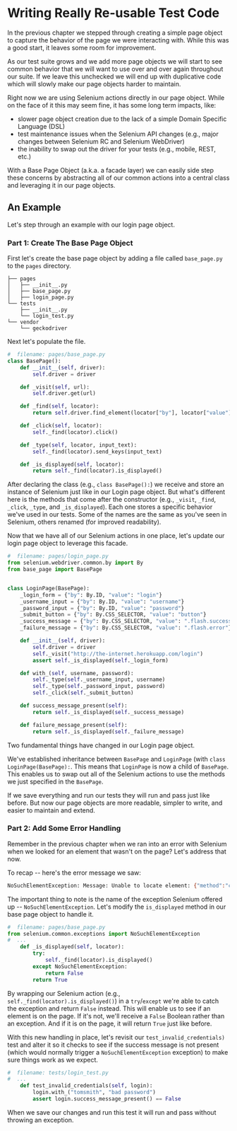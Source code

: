 # Writing Really Re-usable Test Code

In the previous chapter we stepped through creating a simple page object to capture the behavior of the page we were interacting with. While this was a good start, it leaves some room for improvement.

As our test suite grows and we add more page objects we will start to see common behavior that we will want to use over and over again throughout our suite. If we leave this unchecked we will end up with duplicative code which will slowly make our page objects harder to maintain. 

Right now we are using Selenium actions directly in our page object. While on the face of it this may seem fine, it has some long term impacts, like:

+ slower page object creation due to the lack of a simple Domain Specific Language (DSL)
+ test maintenance issues when the Selenium API changes (e.g., major changes between Selenium RC and Selenium WebDriver)
+ the inability to swap out the driver for your tests (e.g., mobile, REST, etc.)

With a Base Page Object (a.k.a. a facade layer) we can easily side step these concerns by abstracting all of our common actions into a central class and leveraging it in our page objects.

## An Example

Let's step through an example with our login page object.

### Part 1: Create The Base Page Object

First let's create the base page object by adding a file called `base_page.py` to the `pages` directory.

```text
├── pages
│   ├── __init__.py
│   ├── base_page.py
│   ├── login_page.py
└── tests
    ├── __init__.py
    └── login_test.py
└── vendor
    └── geckodriver
```

Next let's populate the file.

```python
#  filename: pages/base_page.py
class BasePage():
    def __init__(self, driver):
        self.driver = driver

    def _visit(self, url):
        self.driver.get(url)

    def _find(self, locator):
        return self.driver.find_element(locator["by"], locator["value"])

    def _click(self, locator):
        self._find(locator).click()

    def _type(self, locator, input_text):
        self._find(locator).send_keys(input_text)

    def _is_displayed(self, locator):
        return self._find(locator).is_displayed()
```

After declaring the class (e.g., `class BasePage():`) we receive and store an instance of Selenium just like in our Login page object. But what's different here is the methods that come after the constructor (e.g., `_visit`, `_find`, `_click`, `_type`, and `_is_displayed`). Each one stores a specific behavior we've used in our tests. Some of the names are the same as you've seen in Selenium, others renamed (for improved readability).

Now that we have all of our Selenium actions in one place, let's update our login page object to leverage this facade.

```python
#  filename: pages/login_page.py
from selenium.webdriver.common.by import By
from base_page import BasePage


class LoginPage(BasePage):
    _login_form = {"by": By.ID, "value": "login"}
    _username_input = {"by": By.ID, "value": "username"}
    _password_input = {"by": By.ID, "value": "password"}
    _submit_button = {"by": By.CSS_SELECTOR, "value": "button"}
    _success_message = {"by": By.CSS_SELECTOR, "value": ".flash.success"}
    _failure_message = {"by": By.CSS_SELECTOR, "value": ".flash.error"}

    def __init__(self, driver):
        self.driver = driver
        self._visit("http://the-internet.herokuapp.com/login")
        assert self._is_displayed(self._login_form)

    def with_(self, username, password):
        self._type(self._username_input, username)
        self._type(self._password_input, password)
        self._click(self._submit_button)

    def success_message_present(self):
        return self._is_displayed(self._success_message)

    def failure_message_present(self):
        return self._is_displayed(self._failure_message)

```

Two fundamental things have changed in our Login page object.

We've established inheritance between `BasePage` and `LoginPage` (with `class LoginPage(BasePage):`. This means that `LoginPage` is now a child of `BasePage`. This enables us to swap out all of the Selenium actions to use the methods we just specified in the `BasePage`.

If we save everything and run our tests they will run and pass just like before. But now our page objects are more readable, simpler to write, and easier to maintain and extend.

### Part 2: Add Some Error Handling

Remember in the previous chapter when we ran into an error with Selenium when we looked for an element that wasn't on the page? Let's address that now.

To recap -- here's the error message we saw:

```sh
NoSuchElementException: Message: Unable to locate element: {"method":"css selector","selector":".flash.success"}
```

The important thing to note is the name of the exception Selenium offered up -- `NoSuchElementException`. Let's modify the `is_displayed` method in our base page object to handle it.

```python
#  filename: pages/base_page.py
from selenium.common.exceptions import NoSuchElementException
#  ...
    def _is_displayed(self, locator):
        try:
            self._find(locator).is_displayed()
        except NoSuchElementException:
            return False
        return True
```

By wrapping our Selenium action (e.g., `self._find(locator).is_displayed()`) in a `try`/`except` we're able to catch the exception and return `False` instead. This will enable us to see if an element is on the page. If it's not, we'll receive a `False` Boolean rather than an exception. And if it is on the page, it will return `True` just like before.

With this new handling in place, let's revisit our `test_invalid_credentials)` test and alter it so it checks to see if the success message is not present (which would normally trigger a `NoSuchElementException` exception) to make sure things work as we expect.

```python
#  filename: tests/login_test.py
#  ...
    def test_invalid_credentials(self, login):
        login.with_("tomsmith", "bad password")
        assert login.success_message_present() == False

```

When we save our changes and run this test it will run and pass without throwing an exception.
